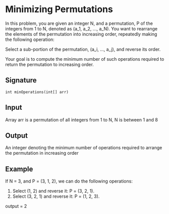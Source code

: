 # Minimizing Permutations

In this problem, you are given an integer N, and a permutation, P of the integers from 1 to N, denoted as (a_1, a_2, ..., a_N). You want to rearrange the elements of the permutation into increasing order, repeatedly making the following operation:

Select a sub-portion of the permutation, (a_i, ..., a_j), and reverse its order.

Your goal is to compute the minimum number of such operations required to return the permutation to increasing order.

## Signature

`int minOperations(int[] arr)`

## Input

Array arr is a permutation of all integers from 1 to N, N is between 1 and 8

## Output

An integer denoting the minimum number of operations required to arrange the permutation in increasing order

## Example

If N = 3, and P = (3, 1, 2), we can do the following operations:

1. Select (1, 2) and reverse it: P = (3, 2, 1).
2. Select (3, 2, 1) and reverse it: P = (1, 2, 3).

output = 2
